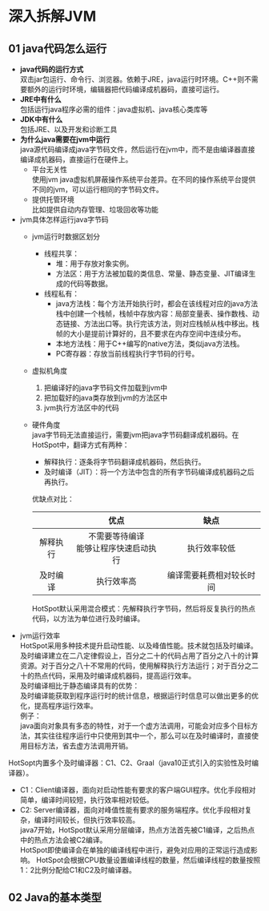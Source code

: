 # 深入拆解JVM
## 01 java代码怎么运行
- **java代码的运行方式**  
双击jar包运行、命令行、浏览器。依赖于JRE，java运行时环境。C++则不需要额外的运行时环境，编辑器把代码编译成机器码，直接可运行。
- **JRE中有什么**   
  包括运行java程序必需的组件：java虚拟机、java核心类库等
- **JDK中有什么**    
  包括JRE、以及开发和诊断工具
- **为什么java需要在jvm中运行**  
    java源代码编译成java字节码文件，然后运行在jvm中，而不是由编译器直接编译成机器码，直接运行在硬件上。  
    - 平台无关性    
    使用jvm java虚拟机屏蔽操作系统平台差异。在不同的操作系统平台提供不同的jvm，可以运行相同的字节码文件。
    - 提供托管环境  
    比如提供自动内存管理、垃圾回收等功能
- jvm具体怎样运行java字节码
    - jvm运行时数据区划分
        - 线程共享：
            - 堆：用于存放对象实例。
            - 方法区：用于方法被加载的类信息、常量、静态变量、JIT编译生成的代码等数据。
        - 线程私有：
            - java方法栈：每个方法开始执行时，都会在该线程对应的java方法栈中创建一个栈帧，栈帧中存放内容：局部变量表、操作数栈、动态链接、方法出口等。执行完该方法，则对应栈帧从栈中移出。栈帧的大小是提前计算好的，且不要求在内存空间中连续分布。
            - 本地方法栈：用于C++编写的native方法，类似java方法栈。
            - PC寄存器：存放当前线程执行字节码的行号。
    - 虚拟机角度  
        1. 把编译好的java字节码文件加载到jvm中
        2. 把加载好的java类存放到jvm的方法区中
        3. jvm执行方法区中的代码
    
    - 硬件角度  
        java字节码无法直接运行，需要jvm把java字节码翻译成机器码。在HotSpot中，翻译方式有两种： 
        - 解释执行：逐条将字节码翻译成机器码，然后执行。
        - 及时编译（JIT）：将一个方法中包含的所有字节码编译成机器码之后再执行。
          
        优缺点对比：  
        
        | | 优点 | 缺点 |
        |:---:|:---:|:---:|
        |解释执行|不需要等待编译<br>能够让程序快速启动执行|执行效率较低|
        |及时编译|执行效率高|编译需要耗费相对较长时间|
        HotSpot默认采用混合模式：先解释执行字节码，然后将反复执行的热点代码，以方法为单位进行及时编译。
- jvm运行效率  
HotSpot采用多种技术提升启动性能、以及峰值性能。技术就包括及时编译。  
及时编译建立在二八定律假设上，百分之二十的代码占用了百分之八十的计算资源。对于百分之八十不常用的代码，使用解释执行方法运行；对于百分之二十的热点代码，采用及时编译成机器码，提高运行效率。  
及时编译相比于静态编译具有的优势：  
及时编译能获取到程序运行时的统计信息，根据运行时信息可以做出更多的优化，提高程序运行效率。  
例子：  
java面向对象具有多态的特性，对于一个虚方法调用，可能会对应多个目标方法，其实往往程序运行中只使用到其中一个，那么可以在及时编译时，直接使用目标方法，省去虚方法调用开销。  

HotSopt内置多个及时编译器：C1、C2、Graal（java10正式引入的实验性及时编译器）。  
 - C1：Client编译器，面向对启动性能有要求的客户端GUI程序。优化手段相对简单，编译时间较短，执行效率相对较低。
 - C2: Server编译器，面向对峰值性能有要求的服务端程序。优化手段相对复杂，编译时间较长，但执行效率较高。  
 java7开始，HotSpot默认采用分层编译，热点方法首先被C1编译，之后热点中的热点方法会被C2编译。  
 HotSpot即使编译会在单独的编译线程中进行，避免对应用的正常运行造成影响。
 HotSpot会根据CPU数量设置编译线程的数量，然后编译线程的数量按照1：2比例分配给C1和C2及时编译器。
          
## 02 Java的基本类型
        
        
       
    